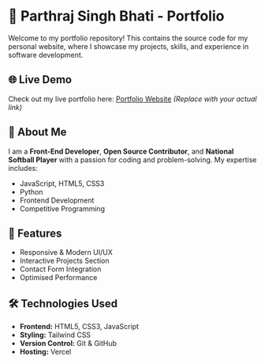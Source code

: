 # 🚀 Parthraj Singh Bhati - Portfolio

Welcome to my portfolio repository! This contains the source code for my personal website, where I showcase my projects, skills, and experience in software development.

## 🌐 Live Demo
Check out my live portfolio here: [Portfolio Website](#) *(Replace with your actual link)*

## 📌 About Me
I am a **Front-End Developer**, **Open Source Contributor**, and **National Softball Player** with a passion for coding and problem-solving. My expertise includes:
- JavaScript, HTML5, CSS3
- Python
- Frontend Development
- Competitive Programming

## 📂 Features
- Responsive & Modern UI/UX
- Interactive Projects Section
- Contact Form Integration
- Optimised Performance

## 🛠️ Technologies Used
- **Frontend:** HTML5, CSS3, JavaScript
- **Styling:** Tailwind CSS 
- **Version Control:** Git & GitHub
- **Hosting:** Vercel
